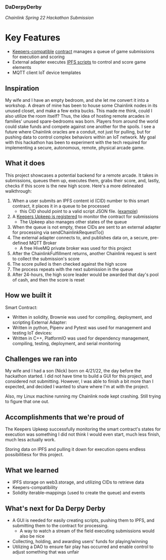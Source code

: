 ### DaDerpyDerby
*Chainlink Spring 22 Hackathon Submission*

# Key Features
- [Keepers-compatible](https://keepers.chain.link/kovan/3373) [contract](https://kovan.etherscan.io/address/0x760BF4Aa9d5872Dd0E7Fd9b793c52fB12a4635fa) manages a queue of game submissions for execution and scoring
- External adapter executes [IPFS scripts](https://bafybeidqzb7nkhfcvv55ibuudginz3u7d6d7vgoohh45zdgtppdy7njrby.ipfs.dweb.link/example_script_derby_vehicle.json) to control and score game elements
- MQTT client IoT device templates

## Inspiration
My wife and I have an empty bedroom, and she let me convert it into a workshop. A dream of mine has been to house some Chainlink nodes in its unused closet, and make a few extra bucks. This made me think, could I also utilize the room itself? Thus, the idea of hosting remote arcades in families' unused spare-bedrooms was born. Players from around the world could stake funds and compete against one another for the spoils. I see a future where Chainlink oracles are a conduit, not just for pulling, but for pushing data to control complex behaviors within an IoT network. My goal with this hackathon has been to experiment with the tech required for implementing a secure, autonomous, remote, physical arcade game.

## What it does
This project showcases a potential backend for a remote arcade. It takes in submissions, queues them up, executes them, grabs their score, and, lastly, checks if this score is the new high score. Here's a more delineated walkthrough:
1. When a user submits an IPFS content id (CID) number to this smart contract, it places it in a queue to be processed
    - this CID should point to a valid script JSON file. ([example](https://bafybeidqzb7nkhfcvv55ibuudginz3u7d6d7vgoohh45zdgtppdy7njrby.ipfs.dweb.link/example_script_derby_vehicle.json))
2. A [Keepers Upkeep is registered](https://keepers.chain.link/kovan/3373) to monitor the contract for submissions
    - The Upkeep also manages other states of the queue
3. When the queue is not empty, these CIDs are sent to an external adapter for processing via sendChainlinkRequestTo()
4. The external adapter connects to, and publishes data on, a secure, pre-defined MQTT Broker
    - A free HiveMQ private broker was used for this project
5. After the ChainlinkFulfillment returns, another Chainlink request is sent to collect the submission's score
6. The score pulled is then checked against the high score
7. The process repeats with the next submission in the queue
8. After 24-hours, the high score leader would be awarded that day's pool of cash, and then the score is reset

## How we built it
Smart Contract:
- Written in solidity, Brownie was used for compiling, deployment, and scripting
External Adapter:
- Written in python, Pipenv and Pytest was used for management and testing
IoT devices:
- Written in C++, PlatformIO was used for dependency management, compiling, testing, deployment, and serial monitoring

## Challenges we ran into
My wife and I had a son (Nick) born on 4/21/22, the day before the hackathon started. I did not have time to build a GUI for this project, and considered not submitting. However, I was able to finish a bit more than I expected, and decided I wanted to share where I'm at with the project.

Also, my Linux machine running my Chainlink node kept crashing. Still trying to figure that one out. 

## Accomplishments that we're proud of
The Keepers Upkeep successfully monitoring the smart contract's states for execution was something I did not think I would even start, much less finish, much less actually work.

Storing data on IPFS and pulling it down for execution opens endless possibilitiesx for this project.

## What we learned
- IPFS storage on web3.storage, and utilizing CIDs to retrieve data
- Keepers-compatibility
- Solidity iterable-mappings (used to create the queue) and events

## What's next for Da Derpy Derby
- A GUI is needed for easily creating scripts, pushing them to IPFS, and submitting them to the contract for processing. 
    - A way to watch a stream of the field executing submissions would also be nice
- Collecting, holding, and awarding users' funds for playing/winning
- Utilizing a DAO to ensure fair play has occurred and enable control to adjust something that was unfair
